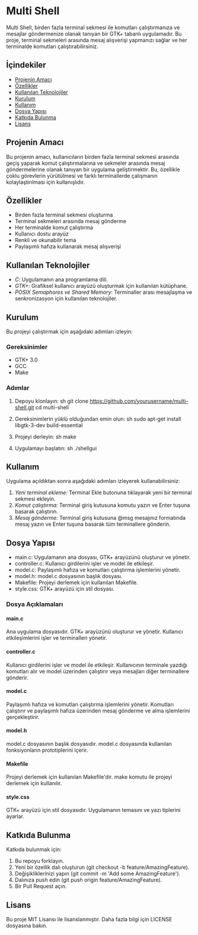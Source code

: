 # Multi Shell

Multi Shell, birden fazla terminal sekmesi ile komutları çalıştırmanıza ve mesajlar göndermenize olanak tanıyan bir GTK+ tabanlı uygulamadır. Bu proje, terminal sekmeleri arasında mesaj alışverişi yapmanızı sağlar ve her terminalde komutları çalıştırabilirsiniz.

## İçindekiler

- [Projenin Amacı](#projenin-amacı)
- [Özellikler](#özellikler)
- [Kullanılan Teknolojiler](#kullanılan-teknolojiler)
- [Kurulum](#kurulum)
- [Kullanım](#kullanım)
- [Dosya Yapısı](#dosya-yapısı)
- [Katkıda Bulunma](#katkıda-bulunma)
- [Lisans](#lisans)

## Projenin Amacı

Bu projenin amacı, kullanıcıların birden fazla terminal sekmesi arasında geçiş yaparak komut çalıştırmalarına ve sekmeler arasında mesaj göndermelerine olanak tanıyan bir uygulama geliştirmektir. Bu, özellikle çoklu görevlerin yürütülmesi ve farklı terminallerde çalışmanın kolaylaştırılması için kullanışlıdır.

## Özellikler

- Birden fazla terminal sekmesi oluşturma
- Terminal sekmeleri arasında mesaj gönderme
- Her terminalde komut çalıştırma
- Kullanıcı dostu arayüz
- Renkli ve okunabilir tema
- Paylaşımlı hafıza kullanarak mesaj alışverişi

## Kullanılan Teknolojiler

- *C*: Uygulamanın ana programlama dili.
- *GTK+*: Grafiksel kullanıcı arayüzü oluşturmak için kullanılan kütüphane.
- *POSIX Semaphores ve Shared Memory*: Terminaller arası mesajlaşma ve senkronizasyon için kullanılan teknolojiler.

## Kurulum

Bu projeyi çalıştırmak için aşağıdaki adımları izleyin:

### Gereksinimler

- GTK+ 3.0
- GCC
- Make

### Adımlar

1. Depoyu klonlayın:
    sh
    git clone https://github.com/yourusername/multi-shell.git
    cd multi-shell
    

2. Gereksinimlerin yüklü olduğundan emin olun:
    sh
    sudo apt-get install libgtk-3-dev build-essential
    

3. Projeyi derleyin:
    sh
    make
    

4. Uygulamayı başlatın:
    sh
    ./shellgui
    

## Kullanım

Uygulama açıldıktan sonra aşağıdaki adımları izleyerek kullanabilirsiniz:

1. *Yeni terminal ekleme:* Terminal Ekle butonuna tıklayarak yeni bir terminal sekmesi ekleyin.
2. *Komut çalıştırma:* Terminal giriş kutusuna komutu yazın ve Enter tuşuna basarak çalıştırın.
3. *Mesaj gönderme:* Terminal giriş kutusuna @msg mesajınız formatında mesaj yazın ve Enter tuşuna basarak tüm terminallere gönderin.

## Dosya Yapısı

- main.c: Uygulamanın ana dosyası, GTK+ arayüzünü oluşturur ve yönetir.
- controller.c: Kullanıcı girdilerini işler ve model ile etkileşir.
- model.c: Paylaşımlı hafıza ve komutları çalıştırma işlemlerini yönetir.
- model.h: model.c dosyasının başlık dosyası.
- Makefile: Projeyi derlemek için kullanılan Makefile.
- style.css: GTK+ arayüzü için stil dosyası.

### Dosya Açıklamaları

#### main.c

Ana uygulama dosyasıdır. GTK+ arayüzünü oluşturur ve yönetir. Kullanıcı etkileşimlerini işler ve terminalleri yönetir.

#### controller.c

Kullanıcı girdilerini işler ve model ile etkileşir. Kullanıcının terminale yazdığı komutları alır ve model üzerinden çalıştırır veya mesajları diğer terminallere gönderir.

#### model.c

Paylaşımlı hafıza ve komutları çalıştırma işlemlerini yönetir. Komutları çalıştırır ve paylaşımlı hafıza üzerinden mesaj gönderme ve alma işlemlerini gerçekleştirir.

#### model.h

model.c dosyasının başlık dosyasıdır. model.c dosyasında kullanılan fonksiyonların prototiplerini içerir.

#### Makefile

Projeyi derlemek için kullanılan Makefile'dir. make komutu ile projeyi derlemek için kullanılır.

#### style.css

GTK+ arayüzü için stil dosyasıdır. Uygulamanın temasını ve yazı tiplerini ayarlar.

## Katkıda Bulunma

Katkıda bulunmak için:

1. Bu repoyu forklayın.
2. Yeni bir özellik dalı oluşturun (git checkout -b feature/AmazingFeature).
3. Değişikliklerinizi yapın (git commit -m 'Add some AmazingFeature').
4. Dalınıza push edin (git push origin feature/AmazingFeature).
5. Bir Pull Request açın.

## Lisans

Bu proje MIT Lisansı ile lisanslanmıştır. Daha fazla bilgi için LICENSE dosyasına bakın.
